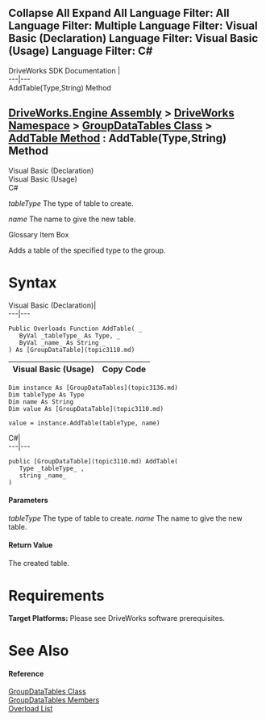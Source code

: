 Collapse All Expand All Language Filter: All  Language Filter: Multiple  Language Filter: Visual Basic (Declaration) Language Filter: Visual Basic (Usage) Language Filter: C#  
---  
DriveWorks SDK Documentation  |   
---|---  
AddTable(Type,String) Method   
  
[DriveWorks.Engine Assembly](topic2156.md) > [DriveWorks Namespace](topic2159.md) > [GroupDataTables Class](topic3136.md) > [AddTable Method](topic3142.md) : AddTable(Type,String) Method  
---  
  
Visual Basic (Declaration)    
Visual Basic (Usage)    
C# 

_tableType_
    The type of table to create.

_name_
    The name to give the new table.

Glossary Item Box

Adds a table of the specified type to the group. 

# Syntax

Visual Basic (Declaration)|   
---|---  
      
    
    Public Overloads Function AddTable( _
       ByVal _tableType_ As Type, _
       ByVal _name_ As String _
    ) As [GroupDataTable](topic3110.md)  
  
Visual Basic (Usage)| Copy Code  
---|---  
      
    
    Dim instance As [GroupDataTables](topic3136.md)
    Dim tableType As Type
    Dim name As String
    Dim value As [GroupDataTable](topic3110.md)
     
    value = instance.AddTable(tableType, name)  
  
C#|   
---|---  
      
    
    public [GroupDataTable](topic3110.md) AddTable( 
       Type _tableType_ ,
       string _name_
    )  
  
#### Parameters

 _tableType_
    The type of table to create.
_name_
    The name to give the new table.

#### Return Value

The created table.

# Requirements

**Target Platforms:** Please see DriveWorks software prerequisites.

# See Also

#### Reference

[GroupDataTables Class](topic3136.md)   
[GroupDataTables Members](topic3137.md)   
[Overload List](topic3142.md)


